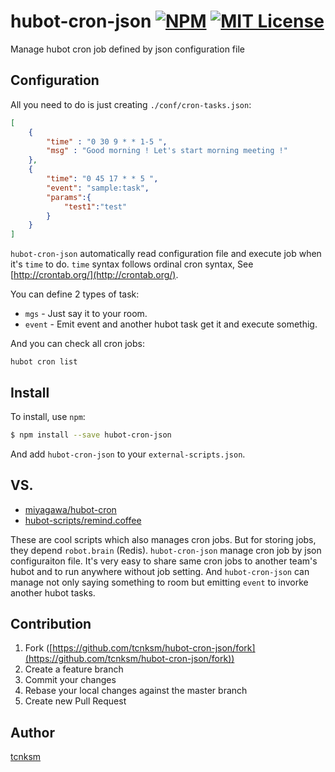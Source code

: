 hubot-cron-json [![NPM](https://badge.fury.io/js/hubot-cron-json.svg)](https://www.npmjs.org/package/hubot-cron-json) [![MIT License](http://img.shields.io/badge/license-MIT-blue.svg?style=flat)](https://github.com/tcnksm/hubot-cron-json/blob/master/LICENCE)
====

Manage hubot cron job defined by json configuration file

## Configuration

All you need to do is just creating `./conf/cron-tasks.json`:

```json
[
    {
        "time" : "0 30 9 * * 1-5 ",
        "msg" : "Good morning ! Let's start morning meeting !"
    },
    {
        "time": "0 45 17 * * 5 ",
        "event": "sample:task",
        "params":{
            "test1":"test"
        }
    }
]
```

`hubot-cron-json` automatically read configuration file and execute job when it's `time` to do. `time` syntax follows ordinal cron syntax, See [http://crontab.org/](http://crontab.org/). 

You can define 2 types of task:

- `mgs` - Just say it to your room.
- `event` - Emit event and another hubot task get it and execute somethig.

And you can check all cron jobs:

```
hubot cron list
```

## Install

To install, use `npm`:

```bash
$ npm install --save hubot-cron-json
```

And add `hubot-cron-json` to your `external-scripts.json`.

## VS.

- [miyagawa/hubot-cron](https://github.com/miyagawa/hubot-cron)
- [hubot-scripts/remind.coffee](https://github.com/github/hubot-scripts/blob/master/src/scripts/remind.coffee)

These are cool scripts which also manages cron jobs. But for storing jobs, they depend `robot.brain` (Redis). `hubot-cron-json` manage cron job by json configuraiton file. It's very easy to share same cron jobs to another team's hubot and to run anywhere without job setting. And `hubot-cron-json` can manage not only saying something to room but emitting `event` to invorke another hubot tasks.

## Contribution

1. Fork ([https://github.com/tcnksm/hubot-cron-json/fork](https://github.com/tcnksm/hubot-cron-json/fork))
1. Create a feature branch
1. Commit your changes
1. Rebase your local changes against the master branch
1. Create new Pull Request

## Author

[tcnksm](https://github.com/tcnksm)
